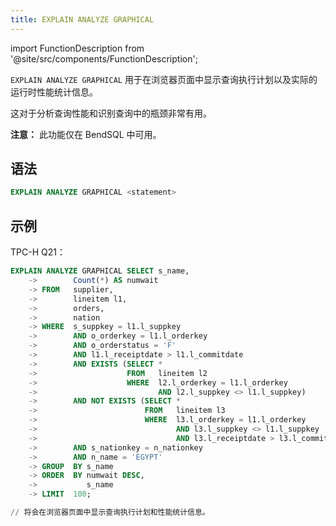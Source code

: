 ```yaml
---
title: EXPLAIN ANALYZE GRAPHICAL
---
```


import FunctionDescription from '@site/src/components/FunctionDescription';

<FunctionDescription description="引入版本：v1.2.647"/>

`EXPLAIN ANALYZE GRAPHICAL` 用于在浏览器页面中显示查询执行计划以及实际的运行时性能统计信息。

这对于分析查询性能和识别查询中的瓶颈非常有用。

**注意：** 此功能仅在 BendSQL 中可用。

## 语法

```sql
EXPLAIN ANALYZE GRAPHICAL <statement>
```

## 示例

TPC-H Q21：

```sql
EXPLAIN ANALYZE GRAPHICAL SELECT s_name,
    ->        Count(*) AS numwait
    -> FROM   supplier,
    ->        lineitem l1,
    ->        orders,
    ->        nation
    -> WHERE  s_suppkey = l1.l_suppkey
    ->        AND o_orderkey = l1.l_orderkey
    ->        AND o_orderstatus = 'F'
    ->        AND l1.l_receiptdate > l1.l_commitdate
    ->        AND EXISTS (SELECT *
    ->                    FROM   lineitem l2
    ->                    WHERE  l2.l_orderkey = l1.l_orderkey
    ->                           AND l2.l_suppkey <> l1.l_suppkey)
    ->        AND NOT EXISTS (SELECT *
    ->                        FROM   lineitem l3
    ->                        WHERE  l3.l_orderkey = l1.l_orderkey
    ->                               AND l3.l_suppkey <> l1.l_suppkey
    ->                               AND l3.l_receiptdate > l3.l_commitdate)
    ->        AND s_nationkey = n_nationkey
    ->        AND n_name = 'EGYPT'
    -> GROUP  BY s_name
    -> ORDER  BY numwait DESC,
    ->           s_name
    -> LIMIT  100;

// 将会在浏览器页面中显示查询执行计划和性能统计信息。
```